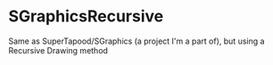 # SGraphicsRecursive
Same as SuperTapood/SGraphics (a project I'm a part of), but using a Recursive Drawing method
